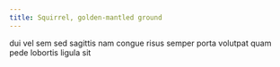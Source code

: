 ```yaml
---
title: Squirrel, golden-mantled ground
---
```


dui vel sem sed sagittis nam congue risus semper porta volutpat quam pede lobortis ligula sit
